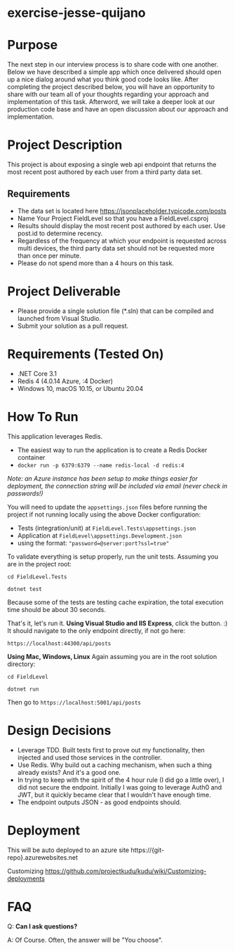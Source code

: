 # exercise-jesse-quijano


# Purpose

The next step in our interview process is to share code with one another. Below we have described a simple app which once delivered should open up a nice dialog around what you think good code looks like. After completing the project described below, you will have an opportunity to share with our team all of your thoughts regarding your approach and implementation of this task. Afterword, we will take a deeper look at our production code base and have an open discussion about our approach and implementation.

# Project Description

This project is about exposing a single web api endpoint that returns the most recent post authored by each user from a third party data set.

## Requirements

- The data set is located here https://jsonplaceholder.typicode.com/posts
- Name Your Project FieldLevel so that you have a FieldLevel.csproj
- Results should display the most recent post authored by each user. Use post.id to determine recency.
- Regardless of the frequency at which your endpoint is requested across multi devices, the third party data set should not be requested more than once per minute.
- Please do not spend more than a 4 hours on this task.

# Project Deliverable

- Please provide a single solution file (\*.sln) that can be compiled and launched from Visual Studio.
- Submit your solution as a pull request.

# Requirements (Tested On)
- .NET Core 3.1
- Redis 4 (4.0.14 Azure, :4 Docker)
- Windows 10, macOS 10.15, or Ubuntu 20.04

# How To Run
This application leverages Redis.
- The easiest way to run the application is to create a Redis Docker container
- `docker run -p 6379:6379 --name redis-local -d redis:4`

_Note: an Azure instance has been setup to make things easier for deployment, the connection string will be included via email (never check in passwords!)_

You will need to update the `appsettings.json` files before running the project if not running locally using the above Docker configuration:
- Tests (integration/unit) at `FieldLevel.Tests\appsettings.json`
- Application at `FieldLevel\appsettings.Development.json`
- using the format: `"password=@server:port?ssl=true"`

To validate everything is setup properly, run the unit tests. Assuming you are in the project root:

`cd FieldLevel.Tests`

`dotnet test`

Because some of the tests are testing cache expiration, the total execution time should be about 30 seconds.

That's it, let's run it.
**Using Visual Studio and IIS Express**, click the button. :) It should navigate to the only endpoint directly, if not go here:

`https://localhost:44300/api/posts`

**Using Mac, Windows, Linux** Again assuming you are in the root solution directory:

`cd FieldLevel`

`dotnet run`

Then go to `https://localhost:5001/api/posts`

# Design Decisions
- Leverage TDD. Built tests first to prove out my functionality, then injected and used those services in the controller. 
- Use Redis. Why build out a caching mechanism, when such a thing already exists? And it's a good one.
- In trying to keep with the spirit of the 4 hour rule (I did go a little over), I did not secure the endpoint. Initially I was going to leverage Auth0 and JWT, but it quickly became clear that I wouldn't have enough time.
- The endpoint outputs JSON - as good endpoints should.

# Deployment
This will be auto deployed to an azure site
https://{git-repo}.azurewebsites.net

Customizing
https://github.com/projectkudu/kudu/wiki/Customizing-deployments

# FAQ

Q: **Can I ask questions?**

A: Of Course. Often, the answer will be "You choose".
